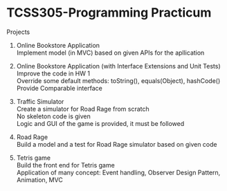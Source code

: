 # TCSS305-Programming Practicum
Projects

1. Online Bookstore Application<br /> 
Implement model (in MVC) based on given APIs for the apllication<br />

2. Online Bookstore Application (with Interface Extensions and Unit Tests)<br />
Improve the code in HW 1<br />
Override some default methods: toString(), equals(Object), hashCode()<br />
Provide Comparable<T> interface<br />

3. Traffic Simulator<br />
Create a simulator for Road Rage from scratch<br />
No skeleton code is given<br />
Logic and GUI of the game is provided, it must be followed<br />

4. Road Rage<br />
Build a model and a test for Road Rage simulator based on given code<br />

5. Tetris game<br />
Build the front end for Tetris game<br />
Application of many concept: Event handling, Observer Design Pattern, Animation, MVC<br />
